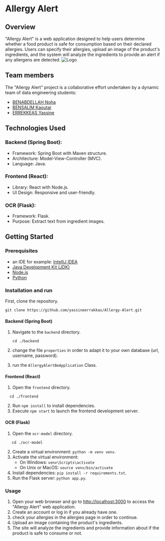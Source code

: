 # Allergy Alert
## Overview 
"Allergy Alert" is a web application designed to help users determine whether a food product is safe for consumption based on their declared allergies. Users can specify their allergies, upload an image of the product's ingredients, and the system will analyze the ingredients to provide an alert if any allergens are detected.
![Logo](https://github.com/yassineerrakkas/Allergy-Alert/assets/118397882/483658c1-e65c-4c4c-a446-5644743c30a9)
## Team members 
The "Allergy Alert" project is a collaborative effort undertaken by a dynamic team of data engineering students:
- [BENABDELLAH Noha](https://github/nohabenabdellah)
- [BENSALIM Kaoutar](https://github.com/BENSALIMKaoutar)
- [ERREKKEAS Yassine](https://github.com/yassineerrakkas)
## Technologies Used 

### Backend (Spring Boot):

* Framework: Spring Boot with Maven structure.
* Architecture: Model-View-Controller (MVC).
* Language: Java.

### Frontend (React):

* Library: React with Node.js.
* UI Design: Responsive and user-friendly.

### OCR (Flask):

* Framework: Flask.
* Purpose: Extract text from ingredient images.
  
## Getting Started

### Prerequisites

* an IDE for example: [IntelliJ IDEA](https://www.jetbrains.com/idea/download/download-thanks.html?platform=windows)
* [Java Development Kit (JDK)](https://download.oracle.com/java/17/archive/jdk-17.0.9_windows-x64_bin.msi)
* [Node.js](https://nodejs.org/dist/v20.10.0/node-v20.10.0-x64.msihttps://nodejs.org/dist/v20.10.0/node-v20.10.0-x64.msi)
* [Python](https://www.python.org/ftp/python/3.12.0/python-3.12.0-amd64.exe)
### Installation and run
First, clone the repository.
   ```
   git clone https://github.com/yassineerrakkas/Allergy-Alert.git
```

#### Backend (Spring Boot)

1. Navigate to the `backend` directory.

   ```
   cd ./backend
   ```
2. change the file `properties` in order to adapt it to your own database (url, username, password).
3. run the `AllergyAlertBeApplication` Class.

#### Frontend (React)

1. Open the `frontend` directory.
 ```
   cd ./frontend
```
2. Run `npm install` to install dependencies.
3. Execute `npm start` to launch the frontend development server.

#### OCR (Flask)

1. Open the `ocr-model` directory.
```
   cd ./ocr-model
```

2. Create a virtual environment: `python -m venv venv`.
3. Activate the virtual environment:
   - On Windows: `venv\Scripts\activate`
   - On Unix or MacOS: `source venv/bin/activate`
4. Install dependencies: `pip install -r requirements.txt`.
5. Run the Flask server: `python app.py`.
### Usage

1. Open your web browser and go to [http://localhost:3000](http://localhost:3000) to access the "Allergy Alert" web application.
2. Create an account or log in if you already have one.
3. check your allergies in the allergies page in order to continue.
4. Upload an image containing the product's ingredients.
5. The site will analyze the ingredients and provide information about if the product is safe to consume or not.



   

